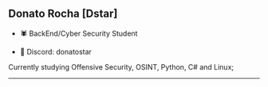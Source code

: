 ## Donato Rocha [Dstar]
- 🕷 BackEnd/Cyber Security Student

- 🔱 Discord: donatostar

Currently studying Offensive Security, OSINT, Python, C# and Linux;

-----
##
